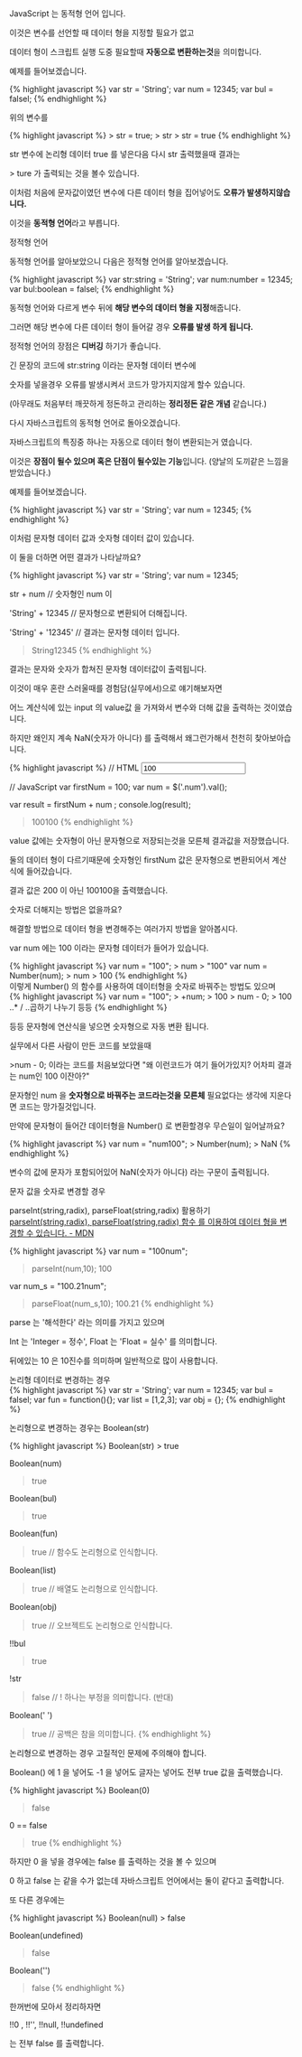 <div class="box">
<div class="small-title">JavaScript 는 동적형 언어 입니다.</div>
<p>이것은 변수를 선언할 때 데이터 형을 지정할 필요가 없고</p>
<p>데이터 형이 스크립트 실행 도중 필요할때 <strong>자동으로 변환하는것</strong>을 의미합니다.</p>
</div>

<div class="box">
<p>예제를 들어보겠습니다.</p>
{% highlight javascript %}
  var str = 'String';
  var num = 12345;
  var bul = falsel;
{% endhighlight %}
<p>위의 변수를</p>
{% highlight javascript %}
  > str = true;
  > str
  > str = true
{% endhighlight %}
<p>str 변수에 논리형 데이터 true 를 넣은다음 다시 str 출력했을때 결과는</p>
<p>> ture 가 출력되는 것을 볼수 있습니다.</p>
<p>이처럼 처음에 문자값이였던 변수에 다른 데이터 형을 집어넣어도 <strong>오류가 발생하지않습니다.</strong></p>
<p>이것을 <strong>동적형 언어</strong>라고 부릅니다.</p>
</div>

<div class="box">
<div class="small-title">정적형 언어</div>
<p>동적형 언어를 알아보았으니 다음은 정적형 언어를 알아보겠습니다.</p>
{% highlight javascript %}
  var str:string = 'String';
  var num:number = 12345;
  var bul:boolean = falsel;
{% endhighlight %}
<p>동적형 언어와 다르게 변수 뒤에 <strong>해당 변수의 데이터 형을 지정</strong>해줍니다.</p>
<p>그러면 해당 변수에 다른 데이터 형이 들어갈 경우 <strong>오류를 발생 하게 됩니다.</strong></p>
<p>정적형 언어의 장점은 <strong>디버깅</strong> 하기가 좋습니다.</p>
<p>긴 문장의 코드에 str:string 이라는 문자형 데이터 변수에</p>
<p>숫자를 넣을경우 오류를 발생시켜서 코드가 망가지지않게 할수 있습니다.</p>
<p>(아무래도 처음부터 깨끗하게 정돈하고 관리하는 <strong>정리정돈 같은 개념</strong> 같습니다.)</p>
</div>

<div class="box">
<p>다시 자바스크립트의 동적형 언어로 돌아오겠습니다.</p>
<p>자바스크립트의 특징중 하나는 자동으로 데이터 형이 변환되는거 였습니다.</p>
<p>이것은 <strong>장점이 될수 있으며 혹은 단점이 될수있는 기능</strong>입니다. (양날의 도끼같은 느낌을 받았습니다.)</p>
<p>예제를 들어보겠습니다.</p>	
{% highlight javascript %}
  var str = 'String';
  var num = 12345;
{% endhighlight %}
</div>

<div class="box">
<p>이처럼 문자형 데이터 값과 숫자형 데이터 값이 있습니다.</p>
<p>이 둘을 더하면 어떤 결과가 나타날까요?</p>
</div>

<div class="box">
{% highlight javascript %}
  var str = 'String';
  var num = 12345;
  
  str + num
  // 숫자형인 num 이
  
  'String' + 12345
  // 문자형으로 변환되어 더해집니다.
  
  'String' + '12345'
  // 결과는 문자형 데이터 입니다.
  
  > String12345
{% endhighlight %}
</div>

<div class="box">
<p>결과는 문자와 숫자가 합쳐진 문자형 데이터값이 출력됩니다.</p>
<p>이것이 매우 혼란 스러울때를 경험담(실무에서)으로 얘기해보자면</p>
<p>어느 계산식에 있는 input 의 value값 을 가져와서 변수와 더해 값을 출력하는 것이였습니다. </p>
<p>하지만 왜인지 계속 NaN(숫자가 아니다) 를 출력해서 왜그런가해서 천천히 찾아보아습니다.</p>
{% highlight javascript %}
 // HTML
 <input value="100" class="num">

 // JavaScript
 var firstNum = 100;
 var num = $('.num').val();

 var result = firstNum + num ;
 console.log(result);

 > 100100
{% endhighlight %}
<p>value 값에는 숫자형이 아닌 문자형으로 저장되는것을 모른체 결과값을 저장했습니다.</p>
<p>둘의 데이터 형이 다르기때문에 숫자형인 firstNum 값은 문자형으로 변환되어서 계산식에 들어갔습니다.</p>
<p>결과 값은 200 이 아닌 100100을 출력했습니다. </p>
<p>숫자로 더해지는 방법은 없을까요?</p>
</div>

<div class="box">
<p>해결할 방법으로 데이터 형을 변경해주는 여러가지 방법을 알아봅시다.</p>
<p>var num 에는 100 이라는 문자형 데이터가 들어가 있습니다.</p>
{% highlight javascript %}
  var num = "100";
  > num
  > "100"
  var num = Number(num);
  > num
  > 100
{% endhighlight %}
<div class="small-title">이렇게 Number() 의 함수를 사용하여 데이터형을 숫자로 바꿔주는 방법도 있으며</div>
{% highlight javascript %}
  var num = "100";
  > +num;
  > 100
  > num  - 0;
  > 100
  ..* / ..곱하기 나누기 등등
{% endhighlight %}
<p>등등 문자형에 연산식을 넣으면 숫자형으로 자동 변환 됩니다.</p>
<p>실무에서 다른 사람이 만든 코드를 보았을때</p>
<p>>num - 0; 이라는 코드를 처음보았다면 "왜 이런코드가 여기 들어가있지? 어차피 결과는 num인 100 이잔아?"</p>
<p>문자형인 num 을 <strong>숫자형으로 바꿔주는 코드라는것을 모른체</strong> 필요없다는 생각에 지운다면 코드는 망가질것입니다.</p>
</div>

<div class="box">
<p>만약에 문자형이 들어간 데이터형을 Number() 로 변환할경우 무슨일이 일어날까요?</p>
{% highlight javascript %}
  var num = "num100";
  > Number(num);
  > NaN
{% endhighlight %}
<p>변수의 값에 문자가 포함되어있어 NaN(숫자가 아니다) 라는 구문이 출력됩니다.</p>
<p>문자 값을 숫자로 변경할 경우</p>

<div class="small-title">parseInt(string,radix), parseFloat(string,radix) 활용하기</div>

<div class="pro-txt">
	<a href="https://developer.mozilla.org/ko/docs/Web/JavaScript/Reference/Global_Objects/parseInt" target="_blank">parseInt(string,radix), parseFloat(string,radix) 함수 를 이용하여 데이터 형을 변경할 수 있습니다. - MDN</a>
</div>
</div>

{% highlight javascript %}
  var num = "100num";
  > parseInt(num,10);
  > 100

  var num_s = "100.21num";
  > parseFloat(num_s,10);
  > 100.21
{% endhighlight %}

<p>parse 는 '해석한다' 라는 의미를 가지고 있으며</p> 
<p>Int 는 'Integer = 정수', Float 는 'Float = 실수' 를 의미합니다.</p>
<p>뒤에있는 10 은 10진수를 의미하며 일반적으로 많이 사용합니다.</p>

<div class="small-title">논리형 데이터로 변경하는 경우</div>
{% highlight javascript %}
  var str = 'String';
  var num = 12345;
  var bul = falsel;
  var fun = function(){};
  var list = [1,2,3];
  var obj = {};
{% endhighlight %}

<p>논리형으로 변경하는 경우는 Boolean(str)</p>
{% highlight javascript %}
  Boolean(str)
  > true

  Boolean(num)
  > true

  Boolean(bul)
  > true

  Boolean(fun)
  > true // 함수도 논리형으로 인식합니다.

  Boolean(list)
  > true // 배열도 논리형으로 인식합니다.

  Boolean(obj)
  > true // 오브젝트도 논리형으로 인식합니다.

  !!bul
  > true

  !str
  > false // ! 하나는 부정을 의미합니다. (반대)

  Boolean(' ')
  > true // 공백은 참을 의미합니다.
{% endhighlight %}

<p>논리형으로 변경하는 경우 고질적인 문제에 주의해야 합니다.</p>
<p>Boolean() 에 1 을 넣어도 -1 을 넣어도 글자는 넣어도 전부 true 값을 출력했습니다.</p>

{% highlight javascript %}
Boolean(0)
> false

0 == false
> true
{% endhighlight %}
<p>하지만 0 을 넣을 경우에는 false 를 출력하는 것을 볼 수 있으며</p>
<p>0 하고 false 는 같을 수가 없는데 자바스크립트 언어에서는 둘이 같다고 출력합니다.</p>
<p>또 다른 경우에는 </p>
{% highlight javascript %}
Boolean(null)
> false

Boolean(undefined)
> false

Boolean('')
> false
{% endhighlight %}

<p>한꺼번에 모아서 정리하자면</p>
<p>!!0 , !!'', !!null, !!undefined</p>
<p>는 전부 false 를 출력합니다.</p>
</div>
